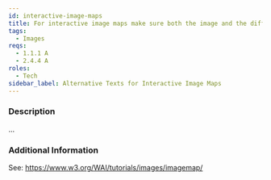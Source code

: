 ```yaml
---
id: interactive-image-maps
title: For interactive image maps make sure both the image and the different area elements has text alternatives
tags:
  - Images
reqs:
  - 1.1.1 A
  - 2.4.4 A
roles:
  - Tech
sidebar_label: Alternative Texts for Interactive Image Maps
---
```


### Description

...

### Additional Information

See: https://www.w3.org/WAI/tutorials/images/imagemap/
